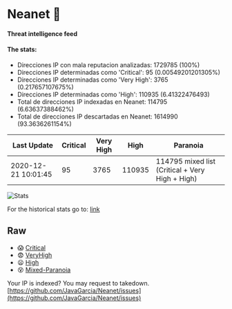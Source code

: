 # Neanet :hocho:
#### Threat intelligence feed
#### The stats:

- Direcciones IP con mala reputacion analizadas: 1729785 (100%)
- Direcciones IP determinadas como 'Critical':  95 (0.00549201201305%)
- Direcciones IP determinadas como 'Very High':  3765 (0.217657107675%)
- Direcciones IP determinadas como 'High':  110935 (6.41322476493)
- Total de direcciones IP indexadas en Neanet:  114795 (6.63637388462%)
- Total de direcciones IP descartadas en Neanet:  1614990 (93.3636261154%)

| Last Update | Critical | Very High | High | Paranoia |
| --- | --- | --- | --- | --- |
| 2020-12-21 10:01:45 | 95 | 3765 | 110935 | 114795 mixed list (Critical + Very High + High)|

![Stats](https://docs.google.com/spreadsheets/d/e/2PACX-1vSnaNMIXVabIpDJjufMlzH7poXnshF3mgd8Is1g9ytUEzVsP5my4Trn8f-xkoLLQ38xpL3HtmUexLo6/pubchart?oid=501124687&format=image)

For the historical stats go to: [link](/stats.csv)
## Raw
- :scream: [Critical](https://raw.githubusercontent.com/JavaGarcia/Neanet/master/blacklists/neanet_critical.txt)
- :fearful: [VeryHigh](https://raw.githubusercontent.com/JavaGarcia/Neanet/master/blacklists/neanet_veryHigh.txtt)
- :frowning: [High](https://raw.githubusercontent.com/JavaGarcia/Neanet/master/blacklists/neanet_high.txt)
- :dizzy_face: [Mixed-Paranoia](https://raw.githubusercontent.com/JavaGarcia/Neanet/master/blacklists/neanet_all.txt)


Your IP is indexed? You may request to takedown. [https://github.com/JavaGarcia/Neanet/issues](https://github.com/JavaGarcia/Neanet/issues)



















































































































































































































































































































































































































































































































































































































































































































































































































































































































































































































































































































































































































































































































































































































































































































































































































































































































































































































































































































































































































































































































































































































































































































































































































































































































































































































































































































































































































































































































































































































































